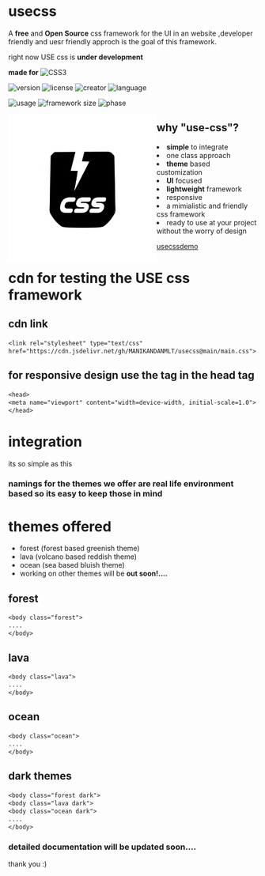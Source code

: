 # usecss

A **free** and **Open Source** css framework for the UI in an website ,developer friendly and uesr friendly approch is the goal of this framework. 

right now USE css is **under development**

**made for**
![CSS3](https://img.shields.io/badge/css3-%231572B6.svg?style=for-the-badge&logo=css3&logoColor=white)

![version](https://img.shields.io/badge/version-1.0.0-blue)
![license](https://img.shields.io/badge/license-MIT-reen)
![creator](https://img.shields.io/badge/creator-Manikandan.S-yellow)
![language](https://img.shields.io/badge/language-css-purple)

![usage](https://img.shields.io/badge/usage-OpenSource-white)
![framework size](https://img.shields.io/badge/framework.size-24kb-red)
![phase](https://img.shields.io/badge/phase-development-orange)

<img align="left" width="300" height="300" src="usecsslogo.png" margin="20px">

## why "use-css"?

<li> <b>simple</b> to integrate </li>
<li> one class approach </li>
<li> <b>theme</b> based customization</li>
<li> <b>UI</b> focused </li>
<li> <b>lightweight</b> framework </li>
<li> responsive </li>
<li> a mimialistic and friendly css framework </li> 
<li> ready to use at your project without the worry of design</li>

[usecssdemo](https://manikandanmlt.github.io/usecssdemo/)




# cdn for testing the USE css framework

## cdn link 
```
<link rel="stylesheet" type="text/css" href="https://cdn.jsdelivr.net/gh/MANIKANDANMLT/usecss@main/main.css">
```

## for responsive design use the **<META> tag** in the head tag
```
<head>
<meta name="viewport" content="width=device-width, initial-scale=1.0">
</head>
```
# integration

its so simple as this

### namings for the themes we offer are real life environment based so its easy to keep those in mind

# themes offered

- forest  (forest based greenish theme)
- lava    (volcano based reddish theme)
- ocean   (sea based bluish theme)
- working on other themes will be **out soon!....**

## forest
```
<body class="forest">
....
</body>
```

## lava
```
<body class="lava">
....
</body>
```

## ocean
```
<body class="ocean">
....
</body>
```

## dark themes
```
<body class="forest dark">
<body class="lava dark">
<body class="ocean dark">
....
</body>
```

### detailed documentation will be updated soon....

thank you :)
